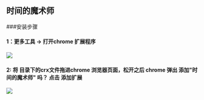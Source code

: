 ## 时间的魔术师

###安装步骤
#### 1：更多工具 -> 打开chrome 扩展程序

![](http://a.hiphotos.baidu.com/exp/w=480/sign=33b4313cc8fc1e17fdbf8d397a90f67c/562c11dfa9ec8a13133ad1caf003918fa0ecc0fc.jpg)

#### 2: 将 目录下的crx文件拖进chrome 浏览器页面，松开之后 chrome 弹出 添加"时间的魔术师"  吗？ 点击 添加扩展 
![](http://hiphotos.baidu.com/exp/pic/item/e865a699a9014c08283eae8f0d7b02087bf4f450.jpg)


